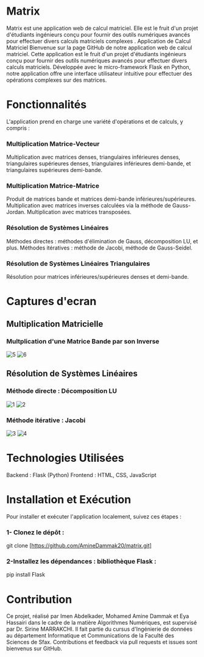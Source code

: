 # Matrix
Matrix est une application web de calcul matriciel. Elle  est le fruit d'un projet d'étudiants ingénieurs conçu pour fournir des outils numériques avancés pour effectuer divers calculs matriciels complexes .
Application de Calcul Matriciel
Bienvenue sur la page GitHub de notre application web de calcul matriciel. Cette application est le fruit d'un projet d'étudiants ingénieurs conçu pour fournir des outils numériques avancés pour effectuer divers calculs matriciels. Développée avec le micro-framework Flask en Python, notre application offre une interface utilisateur intuitive pour effectuer des opérations complexes sur des matrices.

# Fonctionnalités
L'application prend en charge une variété d'opérations et de calculs, y compris :

### Multiplication Matrice-Vecteur

Multiplication avec matrices denses, triangulaires inférieures denses, triangulaires supérieures denses, triangulaires inférieures demi-bande, et triangulaires supérieures demi-bande.

### Multiplication Matrice-Matrice

Produit de matrices bande et matrices demi-bande inférieures/supérieures.
Multiplication avec matrices inverses calculées via la méthode de Gauss-Jordan.
Multiplication avec matrices transposées.

### Résolution de Systèmes Linéaires

Méthodes directes : méthodes d'élimination de Gauss, décomposition LU, et plus.
Méthodes itératives : méthode de Jacobi, méthode de Gauss-Seidel.

### Résolution de Systèmes Linéaires Triangulaires

Résolution pour matrices inférieures/supérieures denses et demi-bande.

# Captures d'ecran 

## Multiplication Matricielle 
### Multplication d'une Matrice Bande par son Inverse
![5](https://github.com/AmineDammak20/matrix/assets/95967020/f5862dd3-79e7-48d2-aeaa-74c2d4dbb39c)
![6](https://github.com/AmineDammak20/matrix/assets/95967020/1d9df74b-2a84-47e1-9e3d-e8e96d7f8754)

## Résolution de Systèmes Linéaires
### Méthode directe : Décomposition LU

![1](https://github.com/AmineDammak20/matrix/assets/95967020/b04ae7ae-b223-410f-b9a8-f807b534739b)
![2](https://github.com/AmineDammak20/matrix/assets/95967020/b5b4e6db-4992-40d5-af29-c9fbfa6d4703)

### Méthode itérative : Jacobi 
![3](https://github.com/AmineDammak20/matrix/assets/95967020/ce17a8dd-98b2-481f-84ab-fbe9b2fb9e0b)
![4](https://github.com/AmineDammak20/matrix/assets/95967020/594c700c-1c1e-467c-8b38-13d575ca31dc)






# Technologies Utilisées

Backend : Flask (Python)
Frontend : HTML, CSS, JavaScript

# Installation et Exécution

Pour installer et exécuter l'application localement, suivez ces étapes :

### 1- Clonez le dépôt :

git clone [https://github.com/AmineDammak20/matrix.git]

### 2-Installez les dépendances : bibliothèque Flask :
pip install Flask

# Contribution
Ce projet, réalisé par Imen Abdelkader, Mohamed Amine Dammak et Eya Hassairi dans le cadre de la matière Algorithmes Numériques, est supervisé par Dr. Sirine MARRAKCHI. Il fait partie du cursus d'Ingénierie de données au département Informatique et Communications de la Faculté des Sciences de Sfax. Contributions et feedback via pull requests et issues sont bienvenus sur GitHub.
